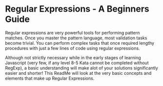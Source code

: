 <h1>Regular Expressions - A Beginners Guide</h1>
Regular expressions are very powerful tools for performing pattern matches. Once you master the pattern language, most validation tasks become trivial. You can perform complex tasks that once required lengthy procedures with just a few lines of code using regular expressions.

Although not strictly necessary while in the early stages of learning Javascript (very few, if any level 8-5 Kata cannot be completed without RegExp), a basic understanding will make alot of your solutions significantly easier and shorter! This ReadMe will look at the very basic concepts and elements that make up Regular Expressions. 

<h2>


